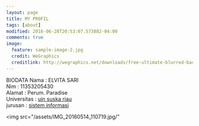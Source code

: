 ```yaml
---
layout: page
title: MY PROFIL
tags: [about]
modified: 2016-06-28T20:53:07.573882-04:00
comments: true
image:
  feature: sample-image-2.jpg
  credit: WeGraphics
  creditlink: http://wegraphics.net/downloads/free-ultimate-blurred-background-pack/
---
```

BIODATA
Nama    : ELVITA SARI<br>
Nim     : 11353205430<br>
Alamat  : Perum. Paradise<br>
Universitas : [uin suska riau](http://uin-suska.ac.id)<br>
jurusan : [sistem informasi](http://sif.uin-suska.ac.id)<br>

<img src="/assets/IMG_20160514_110719.jpg/"<br>
